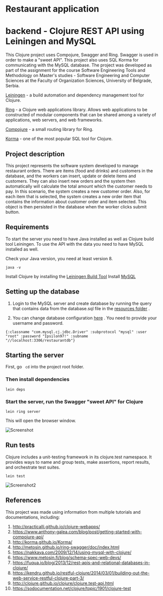 # Restaurant application
# backend - Clojure REST API using Leiningen and MySQL

This Clojure project uses Compojure, Swagger and Ring. Swagger is used in order to make a "sweet API". This project also uses SQL Korma for communicating with the MySQL database. The project was developed as part of the assignment for the course Software Engineering Tools and Methodology on Master's studies - Software Engineering and Computer Sciences at the Faculty of Organization Sciences, University of Belgrade, Serbia.

[Leiningen](https://github.com/technomancy/leiningen) - a build automation and dependency management tool for Clojure.

[Ring](https://github.com/ring-clojure/ring) - a Clojure web applications library. Allows web applications to be constructed of modular components that can be shared among a variety of applications, web servers, and web frameworks.

[Compojure](https://github.com/weavejester/compojure) - a small routing library for Ring.

[Korma](https://github.com/korma/Korma) - one of the most popular SQL tool for Clojure.

## Project description

This project represents the software system developed to manage restaurant orders. There are items (food and drinks) and customers in the database, and the workers can insert, update or delete items and customers. They can also insert new orders and the system then automatically will calculate the total amount which the customer needs to pay. In this scenario, the system creates a new customer order. Also, for each item that is selected, the system creates a new order item that contains the information about customer order and item selected. This object is then persisted in the database when the worker clicks submit button.


## Requirements

To start the server you need to have Java installed as well as Clojure build tool Leiningen. To use the API with the data you need to have MySQL installed as well.

Check your Java version, you need at least version 8.

```
java -v
```
Install Clojure by installing the [Leiningen Build Tool](https://leiningen.org/#install)
Install [MySQL](https://dev.mysql.com/downloads/mysql/)


## Setting up the database

1. Login to the MySQL server and create database by running the query that contains data from the database.sql file in the [resources folder](https://github.com/kalisi97/restaurant_webapp/tree/main/backend/src/restaurantapp/resources) .

2. You can change database configuration [here](https://github.com/kalisi97/restaurant_webapp/blob/main/backend/src/restaurantapp/database.clj) .
You need to provide your username and password.

```{:classname "com.mysql.cj.jdbc.Driver" :subprotocol "mysql" :user "root" :password "Ipsilon97!" :subname "//localhost:3306/restaurantdb"} ```
                                   
## Starting the server

First, go ``` cd```
into the project root folder. 

### Then install dependencies

```
lein deps
```

### Start the server, run the Swagger "sweet API" for Clojure

```
lein ring server
```
This will open the browser window.

![Screenshot](/img/Screenshot_1.png)

## Run tests

Clojure includes a unit-testing framework in its clojure.test namespace. It provides ways to name and group tests, make assertions, report results, and orchestrate test suites.

```
lein test
```
![Screenshot2](/img/Screenshot_2.png)

## References

This project was made using information from multiple tutorials and documentations, including:

1. http://practicalli.github.io/clojure-webapps/
2. https://www.anthony-galea.com/blog/post/getting-started-with-compojure-api/
3. http://korma.github.io/Korma/
4. http://metosin.github.io/ring-swagger/doc/index.html
5. https://nakkaya.com/2009/12/14/using-mysql-with-clojure/
6. https://www.metosin.fi/blog/schema-spec-web-devs/
7. https://fuqua.io/blog/2013/12/rest-apis-and-relational-databases-in-clojure/
8. https://kendru.github.io/restful-clojure/2014/03/01/building-out-the-web-service-restful-clojure-part-3/
9. http://clojure.github.io/clojure/clojure.test-api.html
10. https://sodocumentation.net/clojure/topic/1901/clojure-test
